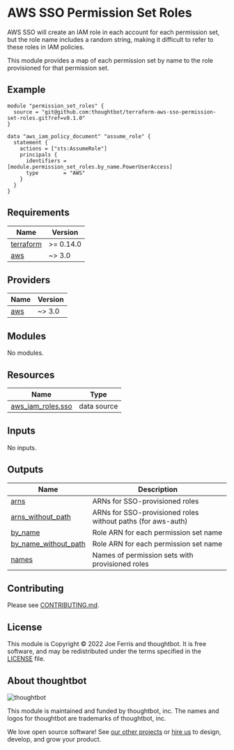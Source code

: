 # AWS SSO Permission Set Roles

AWS SSO will create an IAM role in each account for each permission set, but the
role name includes a random string, making it difficult to refer to these roles
in IAM policies.

This module provides a map of each permission set by name to the role
provisioned for that permission set.

## Example

```
module "permission_set_roles" {
  source = "git@github.com:thoughtbot/terraform-aws-sso-permission-set-roles.git?ref=v0.1.0"
}

data "aws_iam_policy_document" "assume_role" {
  statement {
    actions = ["sts:AssumeRole"]
    principals {
      identifiers = [module.permission_set_roles.by_name.PowerUserAccess]
      type        = "AWS"
    }
  }
}
```

<!-- BEGIN_TF_DOCS -->
## Requirements

| Name | Version |
|------|---------|
| <a name="requirement_terraform"></a> [terraform](#requirement\_terraform) | >= 0.14.0 |
| <a name="requirement_aws"></a> [aws](#requirement\_aws) | ~> 3.0 |

## Providers

| Name | Version |
|------|---------|
| <a name="provider_aws"></a> [aws](#provider\_aws) | ~> 3.0 |

## Modules

No modules.

## Resources

| Name | Type |
|------|------|
| [aws_iam_roles.sso](https://registry.terraform.io/providers/hashicorp/aws/latest/docs/data-sources/iam_roles) | data source |

## Inputs

No inputs.

## Outputs

| Name | Description |
|------|-------------|
| <a name="output_arns"></a> [arns](#output\_arns) | ARNs for SSO-provisioned roles |
| <a name="output_arns_without_path"></a> [arns\_without\_path](#output\_arns\_without\_path) | ARNs for SSO-provisioned roles without paths (for aws-auth) |
| <a name="output_by_name"></a> [by\_name](#output\_by\_name) | Role ARN for each permission set name |
| <a name="output_by_name_without_path"></a> [by\_name\_without\_path](#output\_by\_name\_without\_path) | Role ARN for each permission set name |
| <a name="output_names"></a> [names](#output\_names) | Names of permission sets with provisioned roles |
<!-- END_TF_DOCS -->

## Contributing

Please see [CONTRIBUTING.md](./CONTRIBUTING.md).

## License

This module is Copyright © 2022 Joe Ferris and thoughtbot. It is free
software, and may be redistributed under the terms specified in the [LICENSE]
file.

[LICENSE]: ./LICENSE

About thoughtbot
----------------

![thoughtbot](https://thoughtbot.com/brand_assets/93:44.svg)

This module is maintained and funded by thoughtbot, inc. The names and logos
for thoughtbot are trademarks of thoughtbot, inc.

We love open source software! See [our other projects][community] or [hire
us][hire] to design, develop, and grow your product.

[community]: https://thoughtbot.com/community?utm_source=github
[hire]: https://thoughtbot.com/hire-us?utm_source=github
